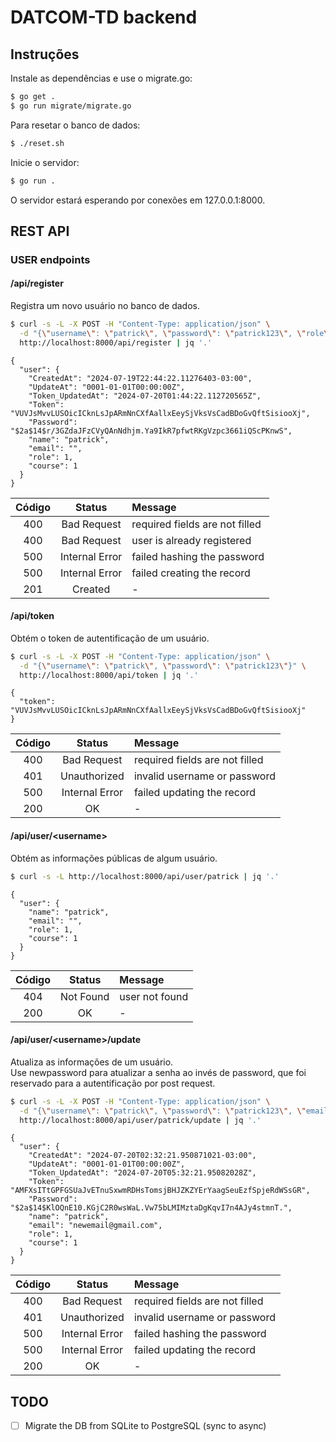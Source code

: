 # DATCOM-TD backend

## Instruções

Instale as dependências e use o migrate.go:

```bash
$ go get .
$ go run migrate/migrate.go
```

Para resetar o banco de dados:

```bash
$ ./reset.sh
```

Inicie o servidor:

```bash
$ go run .
```

O servidor estará esperando por conexões em 127.0.0.1:8000.

## REST API

### USER endpoints

#### /api/register

Registra um novo usuário no banco de dados.

```bash
$ curl -s -L -X POST -H "Content-Type: application/json" \
  -d "{\"username\": \"patrick\", \"password\": \"patrick123\", \"role\": 1, \"course\": 1}" \
  http://localhost:8000/api/register | jq '.'
```

```
{
  "user": {
    "CreatedAt": "2024-07-19T22:44:22.11276403-03:00",
    "UpdateAt": "0001-01-01T00:00:00Z",
    "Token_UpdatedAt": "2024-07-20T01:44:22.112720565Z",
    "Token": "VUVJsMvvLUSOicICknLsJpARmNnCXfAallxEeySjVksVsCadBDoGvQftSisiooXj",
    "Password": "$2a$14$r/3GZdaJFzCVyQAnNdhjm.Ya9IkR7pfwtRKgVzpc3661iQScPKnwS",
    "name": "patrick",
    "email": "",
    "role": 1,
    "course": 1
  }
}
```

| Código | Status         | Message |
|:------:|:--------------:|:--------|
| 400    | Bad Request    | required fields are not filled |
| 400    | Bad Request    | user is already registered |
| 500    | Internal Error | failed hashing the password |
| 500    | Internal Error | failed creating the record |
| 201    | Created        | - |

#### /api/token

Obtém o token de autentificação de um usuário.

```bash
$ curl -s -L -X POST -H "Content-Type: application/json" \
  -d "{\"username\": \"patrick\", \"password\": \"patrick123\"}" \
  http://localhost:8000/api/token | jq '.'
```

```
{
  "token": "VUVJsMvvLUSOicICknLsJpARmNnCXfAallxEeySjVksVsCadBDoGvQftSisiooXj"
}
```

| Código | Status         | Message |
|:------:|:--------------:|:--------|
| 400    | Bad Request    | required fields are not filled |
| 401    | Unauthorized   | invalid username or password |
| 500    | Internal Error | failed updating the record |
| 200    | OK             | - |

#### /api/user/\<username\>

Obtém as informações públicas de algum usuário.

```bash
$ curl -s -L http://localhost:8000/api/user/patrick | jq '.'
```

```
{
  "user": {
    "name": "patrick",
    "email": "",
    "role": 1,
    "course": 1
  }
}
```

| Código | Status         | Message |
|:------:|:--------------:|:--------|
| 404    | Not Found      | user not found |
| 200    | OK             | - |

#### /api/user/\<username\>/update

Atualiza as informações de um usuário.  
Use newpassword para atualizar a senha ao invés de password, que foi reservado para a autentificação por post request.

```bash
$ curl -s -L -X POST -H "Content-Type: application/json" \
  -d "{\"username\": \"patrick\", \"password\": \"patrick123\", \"email\": \"newemail@gmail.com\"}" \
  http://localhost:8000/api/user/patrick/update | jq '.'

```

```
{
  "user": {
    "CreatedAt": "2024-07-20T02:32:21.950871021-03:00",
    "UpdateAt": "0001-01-01T00:00:00Z",
    "Token_UpdatedAt": "2024-07-20T05:32:21.95082028Z",
    "Token": "AMFXsITtGPFGSUaJvETnuSxwmRDHsTomsjBHJZKZYErYaagSeuEzfSpjeRdWSsGR",
    "Password": "$2a$14$KlOQnE10.KGjC2R0wsWaL.Vw75bLMIMztaDgKqvI7n4AJy4stmnT.",
    "name": "patrick",
    "email": "newemail@gmail.com",
    "role": 1,
    "course": 1
  }
}
```

| Código | Status         | Message |
|:------:|:--------------:|:--------|
| 400    | Bad Request    | required fields are not filled |
| 401    | Unauthorized   | invalid username or password |
| 500    | Internal Error | failed hashing the password |
| 500    | Internal Error | failed updating the record |
| 200    | OK             | - |

## TODO

- [ ] Migrate the DB from SQLite to PostgreSQL (sync to async)
